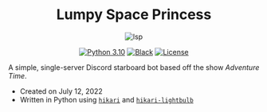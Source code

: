 <div align="center">

# Lumpy Space Princess

![lsp](https://cdn.discordapp.com/attachments/993567995936915536/1036812475947024404/image.png)

[![Python 3.10](https://img.shields.io/badge/python-3.10-blue.svg)](https://www.python.org/downloads/release/python-390/)
[![Black](https://img.shields.io/badge/code%20style-black-000000.svg)](https://pypi.org/project/black)
[![License](https://img.shields.io/github/license/st1xkz/DJ-BMO)](https://github.com/st1xkz/DJ-BMO/blob/main/LICENSE)
  
</div>

A simple, single-server Discord starboard bot based off the show *Adventure Time*.

- Created on July 12, 2022
- Written in Python using [`hikari`](https://github.com/hikari-py/hikari) and [`hikari-lightbulb`](https://github.com/tandemdude/hikari-lightbulb)
